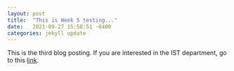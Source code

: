 ```yaml
---
layout: post
title:  "This is Week 5 testing..."
date:   2021-09-27 15:58:51 -0400
categories: jekyll update
---
```


This is the third blog posting. 
If you are interested in the IST department, go to this [link](https://ist.gmu.edu).